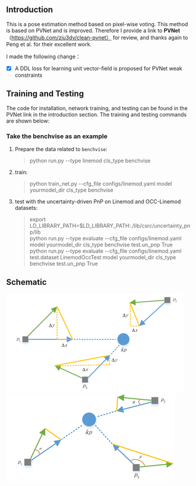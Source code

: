 
## Introduction
This is a pose estimation method based on pixel-wise voting. This method is based on PVNet and is improved. Therefore I provide a link to **PVNet**（https://github.com/zju3dv/clean-pvnet） for review, and thanks again to Peng et al. for their excellent work.  


I made the following change：  
- [x]  A DDL loss for learning unit vector-field is proposed for PVNet weak constraints


## Training and Testing
The code for installation, network training, and testing can be found in the PVNet link in the introduction section. The training and testing commands are shown below:<br>

### Take the benchvise as an example
1. Prepare the data related to `benchvise`:<br>
    
    >python run.py --type linemod cls_type benchvise
    
2. train:<br>

    >python train_net.py --cfg_file configs/linemod.yaml model yourmodel_dir cls_type benchvise
    
      
3. test with the uncertainty-driven PnP on Linemod and OCC-Linemod datasets:<br>

    >export LD_LIBRARY_PATH=$LD_LIBRARY_PATH:./lib/csrc/uncertainty_pnp/lib<br>
    python run.py --type evaluate --cfg_file configs/linemod.yaml model yourmodel_dir cls_type benchvise test.un_pnp True<br>
    python run.py --type evaluate --cfg_file configs/linemod.yaml test.dataset LinemodOccTest model yourmodel_dir cls_type benchvise test.un_pnp True
    
   
## Schematic
![PVNet](https://github.com/YC0315/better_pvn/blob/f68a678f910756b554502a29853bd0ea20306c0b/views/PVNet.png)![PVNet_imp](https://github.com/YC0315/better_pvn/blob/f68a678f910756b554502a29853bd0ea20306c0b/views/PVNet_imp.png) 



